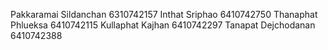 Pakkaramai  Sildanchan  6310742157
Inthat Sriphao  6410742750
Thanaphat  Phlueksa  6410742115
Kullaphat  Kajhan  6410742297
Tanapat  Dejchodanan  6410742388